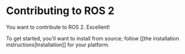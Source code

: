 # Contributing to ROS 2
You want to contribute to ROS 2.  Excellent!

To get started, you'll want to install from source; follow [[the installation instructions|Installation]] for your platform.